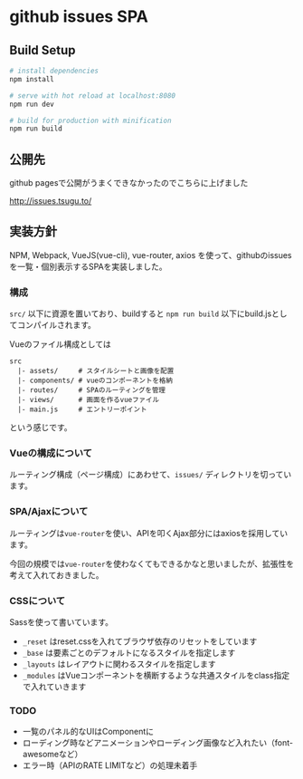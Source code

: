 # github issues SPA

## Build Setup

``` bash
# install dependencies
npm install

# serve with hot reload at localhost:8080
npm run dev

# build for production with minification
npm run build
```

## 公開先

github pagesで公開がうまくできなかったのでこちらに上げました

http://issues.tsugu.to/


## 実装方針

NPM, Webpack, VueJS(vue-cli), vue-router, axios を使って、githubのissuesを一覧・個別表示するSPAを実装しました。

### 構成

`src/` 以下に資源を置いており、buildすると `npm run build` 以下にbuild.jsとしてコンパイルされます。

Vueのファイル構成としては

```
src
  |- assets/     # スタイルシートと画像を配置
  |- components/ # vueのコンポーネントを格納
  |- routes/     # SPAのルーティングを管理
  |- views/      # 画面を作るvueファイル
  |- main.js     # エントリーポイント
```

という感じです。

### Vueの構成について

ルーティング構成（ページ構成）にあわせて、`issues/` ディレクトリを切っています。

### SPA/Ajaxについて

ルーティングは`vue-router`を使い、APIを叩くAjax部分にはaxiosを採用しています。

今回の規模では`vue-router`を使わなくてもできるかなと思いましたが、拡張性を考えて入れておきました。


### CSSについて

Sassを使って書いています。

- `_reset` はreset.cssを入れてブラウザ依存のリセットをしています
- `_base` は要素ごとのデフォルトになるスタイルを指定します
- `_layouts` はレイアウトに関わるスタイルを指定します
- `_modules` はVueコンポーネントを横断するような共通スタイルをclass指定で入れていきます

### TODO

- 一覧のパネル的なUIはComponentに
- ローディング時などアニメーションやローディング画像など入れたい（font-awesomeなど）
- エラー時（APIのRATE LIMITなど）の処理未着手

